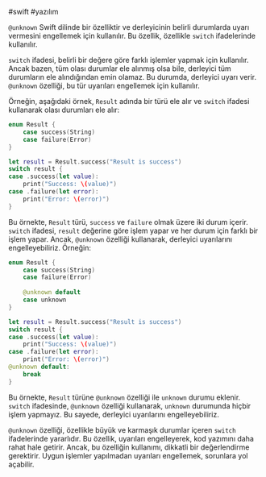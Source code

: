 #swift #yazılım 

`@unknown` Swift dilinde bir özelliktir ve derleyicinin belirli durumlarda uyarı vermesini engellemek için kullanılır. Bu özellik, özellikle `switch` ifadelerinde kullanılır.

`switch` ifadesi, belirli bir değere göre farklı işlemler yapmak için kullanılır. Ancak bazen, tüm olası durumlar ele alınmış olsa bile, derleyici tüm durumların ele alındığından emin olamaz. Bu durumda, derleyici uyarı verir. `@unknown` özelliği, bu tür uyarıları engellemek için kullanılır.

Örneğin, aşağıdaki örnek, `Result` adında bir türü ele alır ve `switch` ifadesi kullanarak olası durumları ele alır:
```swift
enum Result {
    case success(String)
    case failure(Error)
}

let result = Result.success("Result is success")
switch result {
case .success(let value):
    print("Success: \(value)")
case .failure(let error):
    print("Error: \(error)")
}
```


Bu örnekte, `Result` türü, `success` ve `failure` olmak üzere iki durum içerir. `switch` ifadesi, `result` değerine göre işlem yapar ve her durum için farklı bir işlem yapar. Ancak, `@unknown` özelliği kullanarak, derleyici uyarılarını engelleyebiliriz. Örneğin:
```swift
enum Result {
    case success(String)
    case failure(Error)
    
    @unknown default
    case unknown
}

let result = Result.success("Result is success")
switch result {
case .success(let value):
    print("Success: \(value)")
case .failure(let error):
    print("Error: \(error)")
@unknown default:
    break
}
```

Bu örnekte, `Result` türüne `@unknown` özelliği ile `unknown` durumu eklenir. `switch` ifadesinde, `@unknown` özelliği kullanarak, `unknown` durumunda hiçbir işlem yapmayız. Bu sayede, derleyici uyarılarını engelleyebiliriz.

`@unknown` özelliği, özellikle büyük ve karmaşık durumlar içeren `switch` ifadelerinde yararlıdır. Bu özellik, uyarıları engelleyerek, kod yazımını daha rahat hale getirir. Ancak, bu özelliğin kullanımı, dikkatli bir değerlendirme gerektirir. Uygun işlemler yapılmadan uyarıları engellemek, sorunlara yol açabilir.